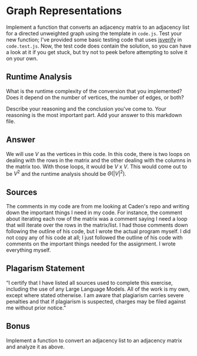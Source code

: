 # Graph Representations

Implement a function that converts an adjacency matrix to an adjacency list for
a directed unweighted graph using the template in `code.js`. Test your new
function; I've provided some basic testing code that uses
[jsverify](https://jsverify.github.io/) in `code.test.js`. Now, the test code
does contain the solution, so you can have a look at it if you get stuck, but
try not to peek before attempting to solve it on your own.

## Runtime Analysis

What is the runtime complexity of the conversion that you implemented? Does it
depend on the number of vertices, the number of edges, or both?

Describe your reasoning and the conclusion you've come to. Your reasoning is the
most important part. Add your answer to this markdown file.

## Answer 

We will use _V_ as the vertices in this code. In this code, there is two loops on dealing with the rows in the matrix and the other dealing with the columns in the matrix too. With those loops, it would be _V_ x _V_. This would come out to be $V^2$ and the runtime analysis should be $\Theta(|V|^2)$.

## Sources 

The comments in my code are from me looking at Caden's repo and writing down the important things I need in my code. For instance, the comment about iterating each row of the matrix was a comment saying I need a loop that will iterate over the rows in the matrix/list. I had those comments down following the outline of his code, but I wrote the actual program myself. I did not copy any of his code at all; I just followed the outline of his code with comments on the important things needed for the assignment. I wrote everything myself. 

## Plagarism Statement

“I certify that I have listed all sources used to complete this exercise, including the use of any Large Language Models. All of the work is my own, except where stated otherwise. I am aware that plagiarism carries severe penalties and that if plagiarism is suspected, charges may be filed against me without prior notice.”

## Bonus

Implement a function to convert an adjacency list to an adjacency matrix and
analyze it as above.
